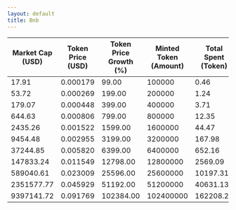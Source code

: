 ```yaml
---
layout: default
title: Bnb
---
```

| Market Cap (USD) | Token Price (USD) | Token Price Growth (%) | Minted Token (Amount) | Total Spent (Token) | Author Revenue (USD) | Platform Mint Fee (USD) |
|------------------|-------------------|------------------------|-----------------------|--------------------|-------------------------|-------------------------|
| 17.91 | 0.000179 | 99.00 | 100000 | 0.46 | 0.40 | 0.04 |
| 53.72 | 0.000269 | 199.00 | 200000 | 1.24 | 1.07 | 0.11 |
| 179.07 | 0.000448 | 399.00 | 400000 | 3.71 | 3.22 | 0.32 |
| 644.63 | 0.000806 | 799.00 | 800000 | 12.35 | 10.74 | 1.07 |
| 2435.26 | 0.001522 | 1599.00 | 1600000 | 44.47 | 38.68 | 3.87 |
| 9454.48 | 0.002955 | 3199.00 | 3200000 | 167.98 | 146.12 | 14.61 |
| 37244.85 | 0.005820 | 6399.00 | 6400000 | 652.16 | 567.27 | 56.73 |
| 147833.24 | 0.011549 | 12798.00 | 12800000 | 2569.09 | 2234.69 | 223.47 |
| 589040.61 | 0.023009 | 25596.00 | 25600000 | 10197.31 | 8869.99 | 887.00 |
| 2351577.77 | 0.045929 | 51192.00 | 51200000 | 40631.13 | 35342.44 | 3534.24 |
| 9397141.72 | 0.091769 | 102384.00 | 102400000 | 162208.29 | 141094.66 | 14109.47 |
